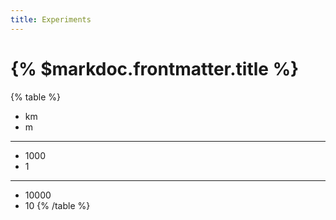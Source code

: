 ```yaml
---
title: Experiments
---
```


# {% $markdoc.frontmatter.title %}

{% table %}
* km
* m
---
* 1000
*    1
---
* 10000
*    10
{% /table %}

